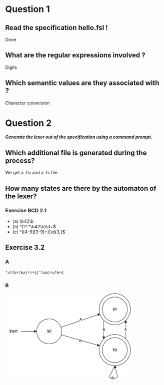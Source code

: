 # Question 1

## Read the specification hello.fsl !
Done

## What are the regular expressions involved ?
Digits

## Which semantic values are they associated with ?
Character conversion

# Question 2

##### Generate the lexer out of the specification using a command prompt. 

## Which additional file is generated during the process?

We get a .fsi and a .fs file.

## How many states are there by the automaton of the lexer?

### Exercise BCD 2.1


- (a) \b42\b
- (b) ^(?!.*\b42\b)\d+$
- (c) ^([4-9][3-9]+)|\d{3,}$


## Exercise 3.2
### A
```regex
^a?(b*(ba)*)*$|^(ab)*a?b*$
```

### B
![](3.2_ntf.png)
